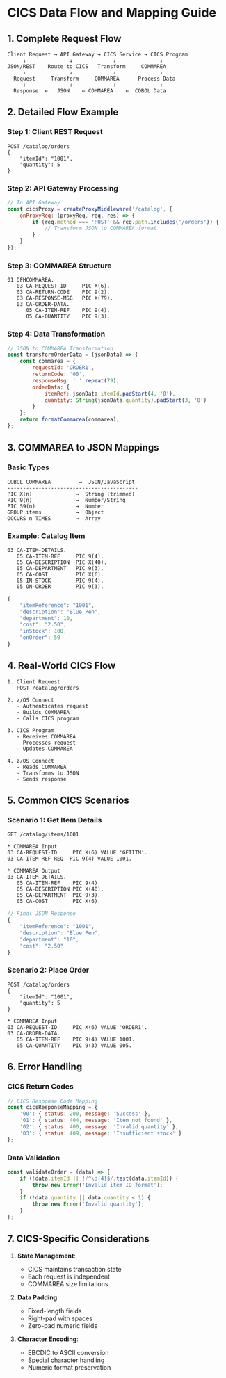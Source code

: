 # CICS Data Flow and Mapping Guide

## 1. Complete Request Flow

```
Client Request → API Gateway → CICS Service → CICS Program
     ↓              ↓             ↓              ↓
JSON/REST    Route to CICS   Transform     COMMAREA
     ↓              ↓             ↓              ↓
  Request     Transform     COMMAREA      Process Data
     ↓              ↓             ↓              ↓
  Response  ←   JSON    ← COMMAREA    ←  COBOL Data
```

## 2. Detailed Flow Example

### Step 1: Client REST Request
```http
POST /catalog/orders
{
    "itemId": "1001",
    "quantity": 5
}
```

### Step 2: API Gateway Processing
```javascript
// In API Gateway
const cicsProxy = createProxyMiddleware('/catalog', {
    onProxyReq: (proxyReq, req, res) => {
        if (req.method === 'POST' && req.path.includes('/orders')) {
            // Transform JSON to COMMAREA format
        }
    }
});
```

### Step 3: COMMAREA Structure
```cobol
01 DFHCOMMAREA.
   03 CA-REQUEST-ID     PIC X(6).
   03 CA-RETURN-CODE    PIC 9(2).
   03 CA-RESPONSE-MSG   PIC X(79).
   03 CA-ORDER-DATA.
      05 CA-ITEM-REF    PIC 9(4).
      05 CA-QUANTITY    PIC 9(3).
```

### Step 4: Data Transformation
```javascript
// JSON to COMMAREA Transformation
const transformOrderData = (jsonData) => {
    const commarea = {
        requestId: 'ORDER1',
        returnCode: '00',
        responseMsg: ' '.repeat(79),
        orderData: {
            itemRef: jsonData.itemId.padStart(4, '0'),
            quantity: String(jsonData.quantity).padStart(3, '0')
        }
    };
    return formatCommarea(commarea);
};
```

## 3. COMMAREA to JSON Mappings

### Basic Types
```
COBOL COMMAREA         →  JSON/JavaScript
------------------------------------------
PIC X(n)              →  String (trimmed)
PIC 9(n)              →  Number/String
PIC S9(n)             →  Number
GROUP items           →  Object
OCCURS n TIMES        →  Array
```

### Example: Catalog Item
```cobol
03 CA-ITEM-DETAILS.
   05 CA-ITEM-REF     PIC 9(4).
   05 CA-DESCRIPTION  PIC X(40).
   05 CA-DEPARTMENT   PIC 9(3).
   05 CA-COST         PIC X(6).
   05 IN-STOCK        PIC 9(4).
   05 ON-ORDER        PIC 9(3).
```
```javascript
{
    "itemReference": "1001",
    "description": "Blue Pen",
    "department": 10,
    "cost": "2.50",
    "inStock": 100,
    "onOrder": 50
}
```

## 4. Real-World CICS Flow

```
1. Client Request
   POST /catalog/orders

2. z/OS Connect
   - Authenticates request
   - Builds COMMAREA
   - Calls CICS program

3. CICS Program
   - Receives COMMAREA
   - Processes request
   - Updates COMMAREA

4. z/OS Connect
   - Reads COMMAREA
   - Transforms to JSON
   - Sends response
```

## 5. Common CICS Scenarios

### Scenario 1: Get Item Details
```http
GET /catalog/items/1001
```
```cobol
* COMMAREA Input
03 CA-REQUEST-ID     PIC X(6) VALUE 'GETITM'.
03 CA-ITEM-REF-REQ  PIC 9(4) VALUE 1001.

* COMMAREA Output
03 CA-ITEM-DETAILS.
   05 CA-ITEM-REF    PIC 9(4).
   05 CA-DESCRIPTION PIC X(40).
   05 CA-DEPARTMENT  PIC 9(3).
   05 CA-COST        PIC X(6).
```
```javascript
// Final JSON Response
{
    "itemReference": "1001",
    "description": "Blue Pen",
    "department": "10",
    "cost": "2.50"
}
```

### Scenario 2: Place Order
```http
POST /catalog/orders
{
    "itemId": "1001",
    "quantity": 5
}
```
```cobol
* COMMAREA Input
03 CA-REQUEST-ID     PIC X(6) VALUE 'ORDER1'.
03 CA-ORDER-DATA.
   05 CA-ITEM-REF    PIC 9(4) VALUE 1001.
   05 CA-QUANTITY    PIC 9(3) VALUE 005.
```

## 6. Error Handling

### CICS Return Codes
```javascript
// CICS Response Code Mapping
const cicsResponseMapping = {
    '00': { status: 200, message: 'Success' },
    '01': { status: 404, message: 'Item not found' },
    '02': { status: 400, message: 'Invalid quantity' },
    '03': { status: 409, message: 'Insufficient stock' }
};
```

### Data Validation
```javascript
const validateOrder = (data) => {
    if (!data.itemId || !/^\d{4}$/.test(data.itemId)) {
        throw new Error('Invalid item ID format');
    }
    if (!data.quantity || data.quantity < 1) {
        throw new Error('Invalid quantity');
    }
};
```

## 7. CICS-Specific Considerations

1. **State Management**:
   - CICS maintains transaction state
   - Each request is independent
   - COMMAREA size limitations

2. **Data Padding**:
   - Fixed-length fields
   - Right-pad with spaces
   - Zero-pad numeric fields

3. **Character Encoding**:
   - EBCDIC to ASCII conversion
   - Special character handling
   - Numeric format preservation
